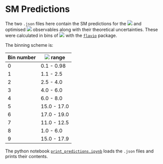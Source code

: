 SM Predictions
==============

The two `.json` files here contain the SM predictions for the <img src="https://latex.codecogs.com/gif.latex?S_{i}" />  and optimised <img src="https://latex.codecogs.com/gif.latex?P_{i}" /> observables along with their theoretical uncertainties. These were calculated in bins of <img src="https://latex.codecogs.com/gif.latex?q^{2}" /> with the [`flavio`](https://flav-io.github.io/) package.

The binning scheme is:

|Bin number| <img src="https://latex.codecogs.com/gif.latex?q^{2}" /> range |
|----------|--------------|
| 0 | 0.1 - 0.98 |
| 1 | 1.1 - 2.5 |
| 2 | 2.5 - 4.0 |
| 3 | 4.0 - 6.0 |
| 4 | 6.0 - 8.0 |
| 5 | 15.0 - 17.0 |
| 6 | 17.0 - 19.0 |
| 7 | 11.0 - 12.5 |
| 8 | 1.0 - 6.0 |
| 9 | 15.0 - 17.9 |

The python notebook [`print_predictions.ipynb`](print_predictions.ipynb) loads the `.json` files and prints their contents.
